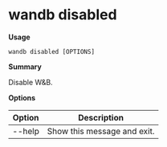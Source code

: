# wandb disabled

**Usage**

`wandb disabled [OPTIONS]`

**Summary**

Disable W\&B.

**Options**

| **Option** | **Description**             |
| ---------- | --------------------------- |
| --help     | Show this message and exit. |
